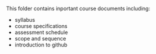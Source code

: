 This folder contains inportant course documents including:
- syllabus
- course specifications
- assessment schedule
- scope and sequence
- introduction to github
